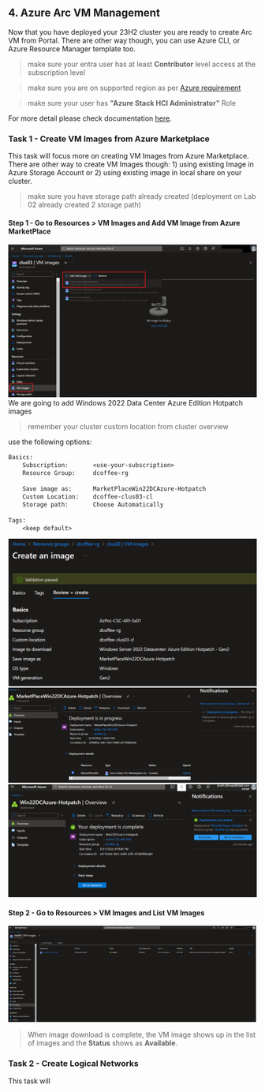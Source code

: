 ## 4. Azure Arc VM Management

Now that you have deployed your 23H2 cluster you are ready to create Arc VM from Portal. 
There are other way though, you can use Azure CLI, or Azure Resource Manager template too.
> make sure your entra user has at least **Contributor** level access at the subscription level

> make sure you are on supported region as per [Azure requirement](https://learn.microsoft.com/en-us/azure-stack/hci/concepts/system-requirements-23h2#azure-requirements)

> make sure your user has **"Azure Stack HCI Administrator"** Role

For more detail please check documentation [here](https://learn.microsoft.com/en-us/azure-stack/hci/manage/create-arc-virtual-machines?tabs=azureportal).

### Task 1 - Create VM Images from Azure Marketplace

This task will focus more on creating VM Images from Azure Marketplace. 
There are other way to create VM Images though: 1) using existing Image in Azure Storage Account or 2) using existing image in local share on your cluster.
> make sure you have storage path already created (deployment on Lab 02 already created 2 storage path)

#### Step 1 - Go to Resources > VM Images and Add VM Image from Azure MarketPlace
![Add VM Images from Marketplace](images/AddVMImages-Marketplace.png)
We are going to add Windows 2022 Data Center Azure Edition Hotpatch images
> remember your cluster custom location from cluster overview

use the following options:
```
Basics:
    Subscription:       <use-your-subscription>
    Resource Group:     dcoffee-rg
    
    Save image as:      MarketPlaceWin22DCAzure-Hotpatch
    Custom Location:    dcoffee-clus03-cl
    Storage path:       Choose Automatically

Tags:
    <keep default>
```
![Add VM Images from Marketplace - Validate](images/AddVMImages-Marketplace-Validate.png)
![Add VM Images from Marketplace - Deploy](images/AddVMImages-Marketplace-Deploy.png)
![Add VM Images from Marketplace - Complete](images/AddVMImages-Marketplace-Complete.png)
#### Step 2 - Go to Resources > VM Images and List VM Images
![List VM Images](images/ListVMImages.png)
> When image download is complete, the VM image shows up in the list of images and the **Status** shows as **Available**.

### Task 2 - Create Logical Networks

This task will 